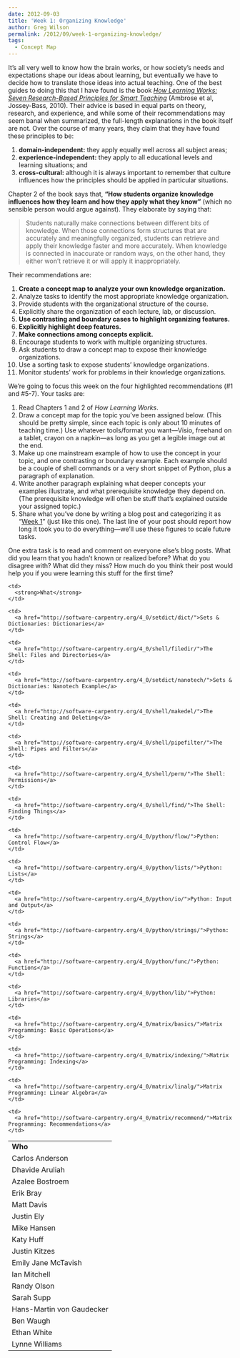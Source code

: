```yaml
---
date: 2012-09-03
title: 'Week 1: Organizing Knowledge'
author: Greg Wilson
permalink: /2012/09/week-1-organizing-knowledge/
tags:
  - Concept Map
---
```

It&#8217;s all very well to know how the brain works, or how society&#8217;s needs and expectations shape our ideas about learning, but eventually we have to decide how to translate those ideas into actual teaching. One of the best guides to doing this that I have found is the book [<cite>How Learning Works: Seven Research-Based Principles for Smart Teaching</cite>][1] (Ambrose et al, Jossey-Bass, 2010). Their advice is based in equal parts on theory, research, and experience, and while some of their recommendations may seem banal when summarized, the full-length explanations in the book itself are not. Over the course of many years, they claim that they have found these principles to be:

1.  **domain-independent:** they apply equally well across all subject areas;
2.  **experience-independent:** they apply to all educational levels and learning situations; and
3.  **cross-cultural:** although it is always important to remember that culture influences how the principles should be applied in particular situations.

Chapter 2 of the book says that, **&#8220;How students organize knowledge influences how they learn and how they apply what they know&#8221;** (which no sensible person would argue against). They elaborate by saying that:

> Students naturally make connections between different bits of knowledge. When those connections form structures that are accurately and meaningfully organized, students can retrieve and apply their knowledge faster and more accurately. When knowledge is connected in inaccurate or random ways, on the other hand, they either won&#8217;t retrieve it or will apply it inappropriately.

Their recommendations are:

1.  **Create a concept map to analyze your own knowledge organization.**
2.  Analyze tasks to identify the most appropriate knowledge organization.
3.  Provide students with the organizational structure of the course.
4.  Explicitly share the organization of each lecture, lab, or discussion.
5.  **Use contrasting and boundary cases to highlight organizing features.**
6.  **Explicitly highlight deep features.**
7.  **Make connections among concepts explicit.**
8.  Encourage students to work with multiple organizing structures.
9.  Ask students to draw a concept map to expose their knowledge organizations.
10. Use a sorting task to expose students&#8217; knowledge organizations.
11. Monitor students&#8217; work for problems in their knowledge organizations.

We&#8217;re going to focus this week on the four highlighted recommendations (#1 and #5-7). Your tasks are:

1.  Read Chapters 1 and 2 of <cite>How Learning Works</cite>.
2.  Draw a concept map for the topic you&#8217;ve been assigned below. (This should be pretty simple, since each topic is only about 10 minutes of teaching time.) Use whatever tools/format you want—Visio, freehand on a tablet, crayon on a napkin—as long as you get a legible image out at the end.
3.  Make up one mainstream example of how to use the concept in your topic, and one contrasting or boundary example. Each example should be a couple of shell commands or a very short snippet of Python, plus a paragraph of explanation.
4.  Write another paragraph explaining what deeper concepts your examples illustrate, and what prerequisite knowledge they depend on. (The prerequisite knowledge will often be stuff that&#8217;s explained outside your assigned topic.)
5.  Share what you&#8217;ve done by writing a blog post and categorizing it as &#8220;[Week 1][2]&#8221; (just like this one). The last line of your post should report how long it took you to do everything—we&#8217;ll use these figures to scale future tasks.

One extra task is to read and comment on everyone else&#8217;s blog posts. What did you learn that you hadn&#8217;t known or realized before? What do you disagree with? What did they miss? How much do you think their post would help you if you were learning this stuff for the first time?

<table>
  <tr>
    <td>
      <strong>Who</strong>
    </td>
    
    <td>
      <strong>What</strong>
    </td>
  </tr>
  
  <tr>
    <td>
      Carlos Anderson
    </td>
    
    <td>
      <a href="http://software-carpentry.org/4_0/setdict/dict/">Sets & Dictionaries: Dictionaries</a>
    </td>
  </tr>
  
  <tr>
    <td>
      Dhavide Aruliah
    </td>
    
    <td>
      <a href="http://software-carpentry.org/4_0/shell/filedir/">The Shell: Files and Directories</a>
    </td>
  </tr>
  
  <tr>
    <td>
      Azalee Bostroem
    </td>
    
    <td>
      <a href="http://software-carpentry.org/4_0/setdict/nanotech/">Sets & Dictionaries: Nanotech Example</a>
    </td>
  </tr>
  
  <tr>
    <td>
      Erik Bray
    </td>
    
    <td>
      <a href="http://software-carpentry.org/4_0/shell/makedel/">The Shell: Creating and Deleting</a>
    </td>
  </tr>
  
  <tr>
    <td>
      Matt Davis
    </td>
    
    <td>
      <a href="http://software-carpentry.org/4_0/shell/pipefilter/">The Shell: Pipes and Filters</a>
    </td>
  </tr>
  
  <tr>
    <td>
      Justin Ely
    </td>
    
    <td>
      <a href="http://software-carpentry.org/4_0/shell/perm/">The Shell: Permissions</a>
    </td>
  </tr>
  
  <tr>
    <td>
      Mike Hansen
    </td>
    
    <td>
      <a href="http://software-carpentry.org/4_0/shell/find/">The Shell: Finding Things</a>
    </td>
  </tr>
  
  <tr>
    <td>
      Katy Huff
    </td>
    
    <td>
      <a href="http://software-carpentry.org/4_0/python/flow/">Python: Control Flow</a>
    </td>
  </tr>
  
  <tr>
    <td>
      Justin Kitzes
    </td>
    
    <td>
      <a href="http://software-carpentry.org/4_0/python/lists/">Python: Lists</a>
    </td>
  </tr>
  
  <tr>
    <td>
      Emily Jane McTavish
    </td>
    
    <td>
      <a href="http://software-carpentry.org/4_0/python/io/">Python: Input and Output</a>
    </td>
  </tr>
  
  <tr>
    <td>
      Ian Mitchell
    </td>
    
    <td>
      <a href="http://software-carpentry.org/4_0/python/strings/">Python: Strings</a>
    </td>
  </tr>
  
  <tr>
    <td>
      Randy Olson
    </td>
    
    <td>
      <a href="http://software-carpentry.org/4_0/python/func/">Python: Functions</a>
    </td>
  </tr>
  
  <tr>
    <td>
      Sarah Supp
    </td>
    
    <td>
      <a href="http://software-carpentry.org/4_0/python/lib/">Python: Libraries</a>
    </td>
  </tr>
  
  <tr>
    <td>
      Hans-Martin von Gaudecker
    </td>
    
    <td>
      <a href="http://software-carpentry.org/4_0/matrix/basics/">Matrix Programming: Basic Operations</a>
    </td>
  </tr>
  
  <tr>
    <td>
      Ben Waugh
    </td>
    
    <td>
      <a href="http://software-carpentry.org/4_0/matrix/indexing/">Matrix Programming: Indexing</a>
    </td>
  </tr>
  
  <tr>
    <td>
      Ethan White
    </td>
    
    <td>
      <a href="http://software-carpentry.org/4_0/matrix/linalg/">Matrix Programming: Linear Algebra</a>
    </td>
  </tr>
  
  <tr>
    <td>
      Lynne Williams
    </td>
    
    <td>
      <a href="http://software-carpentry.org/4_0/matrix/recommend/">Matrix Programming: Recommendations</a>
    </td>
  </tr>
</table>

 [1]: http://www.amazon.com/How-Learning-Works-Research-Based-Jossey-Bass/dp/0470484101/
 [2]: /category/week-1/
